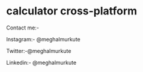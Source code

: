# calculator cross-platform

Contact me:-

Instagram:- @meghalmurkute

Twitter:-@meghalmurkute

Linkedin:- @meghalmurkute
